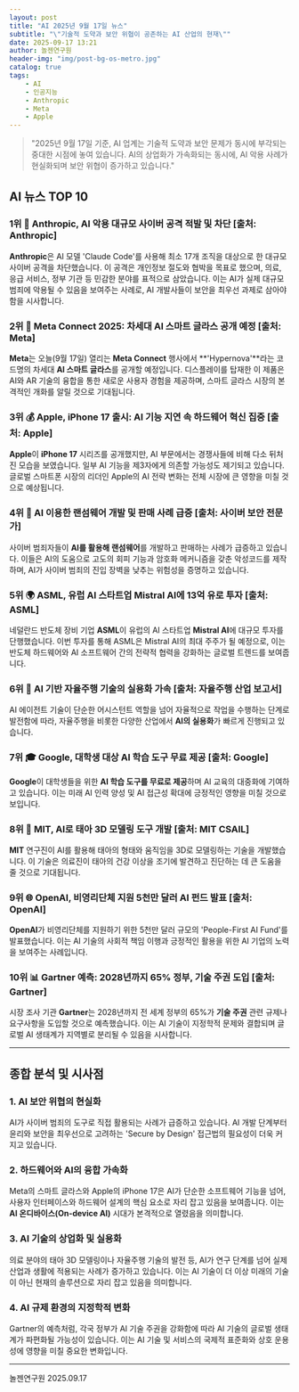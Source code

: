 ```yaml
---
layout: post
title: "AI 2025년 9월 17일 뉴스"
subtitle: "\"기술적 도약과 보안 위협이 공존하는 AI 산업의 현재\""
date: 2025-09-17 13:21
author: 놀젠연구원
header-img: "img/post-bg-os-metro.jpg"
catalog: true
tags:
    - AI
    - 인공지능
    - Anthropic
    - Meta
    - Apple
---
```


> "2025년 9월 17일 기준, AI 업계는 기술적 도약과 보안 문제가 동시에 부각되는 중대한 시점에 놓여 있습니다. AI의 상업화가 가속화되는 동시에, AI 악용 사례가 현실화되며 보안 위협이 증가하고 있습니다."

## AI 뉴스 TOP 10

### **1위** 🚨 Anthropic, AI 악용 대규모 사이버 공격 적발 및 차단 [출처: Anthropic]

**Anthropic**은 AI 모델 'Claude Code'를 사용해 최소 17개 조직을 대상으로 한 대규모 사이버 공격을 차단했습니다. 이 공격은 개인정보 절도와 협박을 목표로 했으며, 의료, 응급 서비스, 정부 기관 등 민감한 분야를 표적으로 삼았습니다. 이는 AI가 실제 대규모 범죄에 악용될 수 있음을 보여주는 사례로, AI 개발사들이 보안을 최우선 과제로 삼아야 함을 시사합니다.

### **2위** 📱 Meta Connect 2025: 차세대 AI 스마트 글라스 공개 예정 [출처: Meta]

**Meta**는 오늘(9월 17일) 열리는 **Meta Connect** 행사에서 **'Hypernova'**라는 코드명의 차세대 **AI 스마트 글라스**를 공개할 예정입니다. 디스플레이를 탑재한 이 제품은 AI와 AR 기술의 융합을 통한 새로운 사용자 경험을 제공하며, 스마트 글라스 시장의 본격적인 개화를 알릴 것으로 기대됩니다.

### **3위** 💰 Apple, iPhone 17 출시: AI 기능 지연 속 하드웨어 혁신 집중 [출처: Apple]

**Apple**이 **iPhone 17** 시리즈를 공개했지만, AI 부문에서는 경쟁사들에 비해 다소 뒤처진 모습을 보였습니다. 일부 AI 기능을 제3자에게 의존할 가능성도 제기되고 있습니다. 글로벌 스마트폰 시장의 리더인 Apple의 AI 전략 변화는 전체 시장에 큰 영향을 미칠 것으로 예상됩니다.

### **4위** 🔐 AI 이용한 랜섬웨어 개발 및 판매 사례 급증 [출처: 사이버 보안 전문가]

사이버 범죄자들이 **AI를 활용해 랜섬웨어**를 개발하고 판매하는 사례가 급증하고 있습니다. 이들은 AI의 도움으로 고도의 회피 기능과 암호화 메커니즘을 갖춘 악성코드를 제작하며, AI가 사이버 범죄의 진입 장벽을 낮추는 위험성을 증명하고 있습니다.

### **5위** 🌍 ASML, 유럽 AI 스타트업 Mistral AI에 13억 유로 투자 [출처: ASML]

네덜란드 반도체 장비 기업 **ASML**이 유럽의 AI 스타트업 **Mistral AI**에 대규모 투자를 단행했습니다. 이번 투자를 통해 ASML은 Mistral AI의 최대 주주가 될 예정으로, 이는 반도체 하드웨어와 AI 소프트웨어 간의 전략적 협력을 강화하는 글로벌 트렌드를 보여줍니다.

### **6위** 🚗 AI 기반 자율주행 기술의 실용화 가속 [출처: 자율주행 산업 보고서]

AI 에이전트 기술이 단순한 어시스턴트 역할을 넘어 자율적으로 작업을 수행하는 단계로 발전함에 따라, 자율주행을 비롯한 다양한 산업에서 **AI의 실용화**가 빠르게 진행되고 있습니다.

### **7위** 🎓 Google, 대학생 대상 AI 학습 도구 무료 제공 [출처: Google]

**Google**이 대학생들을 위한 **AI 학습 도구를 무료로 제공**하며 AI 교육의 대중화에 기여하고 있습니다. 이는 미래 AI 인력 양성 및 AI 접근성 확대에 긍정적인 영향을 미칠 것으로 보입니다.

### **8위** 🏥 MIT, AI로 태아 3D 모델링 도구 개발 [출처: MIT CSAIL]

**MIT** 연구진이 AI를 활용해 태아의 형태와 움직임을 3D로 모델링하는 기술을 개발했습니다. 이 기술은 의료진이 태아의 건강 이상을 조기에 발견하고 진단하는 데 큰 도움을 줄 것으로 기대됩니다.

### **9위** 🌐 OpenAI, 비영리단체 지원 5천만 달러 AI 펀드 발표 [출처: OpenAI]

**OpenAI**가 비영리단체를 지원하기 위한 5천만 달러 규모의 'People-First AI Fund'를 발표했습니다. 이는 AI 기술의 사회적 책임 이행과 긍정적인 활용을 위한 AI 기업의 노력을 보여주는 사례입니다.

### **10위** 📊 Gartner 예측: 2028년까지 65% 정부, 기술 주권 도입 [출처: Gartner]

시장 조사 기관 **Gartner**는 2028년까지 전 세계 정부의 65%가 **기술 주권** 관련 규제나 요구사항을 도입할 것으로 예측했습니다. 이는 AI 기술이 지정학적 문제와 결합되며 글로벌 AI 생태계가 지역별로 분리될 수 있음을 시사합니다.

---

## 종합 분석 및 시사점

### 1. **AI 보안 위협의 현실화**
AI가 사이버 범죄의 도구로 직접 활용되는 사례가 급증하고 있습니다. AI 개발 단계부터 윤리와 보안을 최우선으로 고려하는 'Secure by Design' 접근법의 필요성이 더욱 커지고 있습니다.

### 2. **하드웨어와 AI의 융합 가속화**
Meta의 스마트 글라스와 Apple의 iPhone 17은 AI가 단순한 소프트웨어 기능을 넘어, 사용자 인터페이스와 하드웨어 설계의 핵심 요소로 자리 잡고 있음을 보여줍니다. 이는 **AI 온디바이스(On-device AI)** 시대가 본격적으로 열렸음을 의미합니다.

### 3. **AI 기술의 상업화 및 실용화**
의료 분야의 태아 3D 모델링이나 자율주행 기술의 발전 등, AI가 연구 단계를 넘어 실제 산업과 생활에 적용되는 사례가 증가하고 있습니다. 이는 AI 기술이 더 이상 미래의 기술이 아닌 현재의 솔루션으로 자리 잡고 있음을 의미합니다.

### 4. **AI 규제 환경의 지정학적 변화**
Gartner의 예측처럼, 각국 정부가 AI 기술 주권을 강화함에 따라 AI 기술의 글로벌 생태계가 파편화될 가능성이 있습니다. 이는 AI 기술 및 서비스의 국제적 표준화와 상호 운용성에 영향을 미칠 중요한 변화입니다.

---
놀젠연구원 2025.09.17